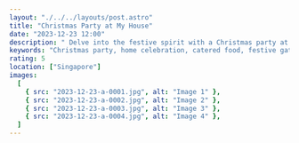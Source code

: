 ```yaml
---
layout: "./../../layouts/post.astro"
title: "Christmas Party at My House"
date: "2023-12-23 12:00"
description: " Delve into the festive spirit with a Christmas party at my home, where delectable delights were catered for a stress-free and joyous celebration. Explore the magic of hassle-free holiday hosting."
keywords: "Christmas party, home celebration, catered food, festive gathering, holiday hosting, joyful moments, catering services, Christmas feast, home entertainment, stress-free celebration, festive delights."
rating: 5
location: ["Singapore"]
images:
  [
    { src: "2023-12-23-a-0001.jpg", alt: "Image 1" },
    { src: "2023-12-23-a-0002.jpg", alt: "Image 2" },
    { src: "2023-12-23-a-0003.jpg", alt: "Image 3" },
    { src: "2023-12-23-a-0004.jpg", alt: "Image 4" },
  ]
---
```

